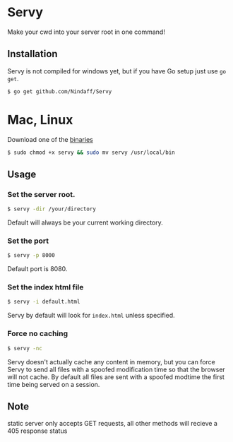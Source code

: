 Servy
=============

Make your cwd into your server root in one command!

## Installation
  Servy is not compiled for windows yet, but if you have Go setup just use `go get`. 
  ```sh
  $ go get github.com/Nindaff/Servy
  ```
  # Mac, Linux
  Download one of the <a href="https://github.com/Nindaff/Servy/releases">binaries</a>
  ```sh
  $ sudo chmod +x servy && sudo mv servy /usr/local/bin
  ```
## Usage
### Set the server root.
  ```sh
  $ servy -dir /your/directory
  ```
  Default will always be your current working directory.
### Set the port
  ```sh
  $ servy -p 8000
  ```
  Default port is 8080.
### Set the index html file
  ```sh
  $ servy -i default.html
  ```
  Servy by default will look for `index.html` unless specified.
### Force no caching
  ```sh
  $ servy -nc 
  ```
  Servy doesn't actually cache any content in memory, but you can force Servy to send all files with a spoofed modification time so that the browser will not cache.
  By default all files are sent with a spoofed modtime the first time being served on a session.

## Note
  static server only accepts GET requests, all other methods will recieve a 405 response status
